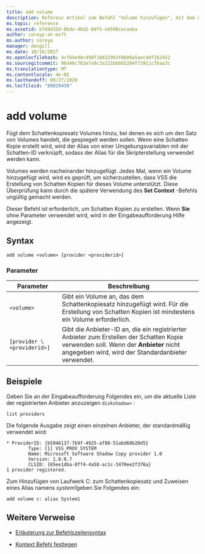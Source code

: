```yaml
---
title: add volume
description: Referenz Artikel zum Befehl "Volume hinzufügen", mit dem dem Schattenkopiesatz Volumes hinzugefügt werden
ms.topic: reference
ms.assetid: b7d4d35d-8bda-46d2-8df5-eb598cecaaba
author: coreyp-at-msft
ms.author: coreyp
manager: dongill
ms.date: 10/16/2017
ms.openlocfilehash: 4cf64e98c498f16032963f0b09a5aec4df162452
ms.sourcegitcommit: 96d46c702e7a9c3a321bbbb5284f73911c7baa3c
ms.translationtype: MT
ms.contentlocale: de-DE
ms.lasthandoff: 08/27/2020
ms.locfileid: "89029438"
---
```

# <a name="add-volume"></a>add volume

Fügt dem Schattenkopiesatz Volumes hinzu, bei denen es sich um den Satz von Volumes handelt, die gespiegelt werden sollen. Wenn eine Schatten Kopie erstellt wird, wird der Alias von einer Umgebungsvariablen mit der Schatten-ID verknüpft, sodass der Alias für die Skripterstellung verwendet werden kann.

Volumes werden nacheinander hinzugefügt. Jedes Mal, wenn ein Volume hinzugefügt wird, wird es geprüft, um sicherzustellen, dass VSS die Erstellung von Schatten Kopien für dieses Volume unterstützt. Diese Überprüfung kann durch die spätere Verwendung des **Set Context** -Befehls ungültig gemacht werden.

Dieser Befehl ist erforderlich, um Schatten Kopien zu erstellen. Wenn **Sie** ohne Parameter verwendet wird, wird in der Eingabeaufforderung Hilfe angezeigt.

## <a name="syntax"></a>Syntax

```
add volume <volume> [provider <providerid>]
```

### <a name="parameters"></a>Parameter

| Parameter | Beschreibung |
| --------- | ----------- |
| `<volume>` | Gibt ein Volume an, das dem Schattenkopiesatz hinzugefügt wird. Für die Erstellung von Schatten Kopien ist mindestens ein Volume erforderlich. |
| `[provider \<providerid>]` | Gibt die Anbieter-ID an, die ein registrierter Anbieter zum Erstellen der Schatten Kopie verwenden soll. Wenn der **Anbieter** nicht angegeben wird, wird der Standardanbieter verwendet. |

## <a name="examples"></a>Beispiele

Geben Sie an der Eingabeaufforderung Folgendes ein, um die aktuelle Liste der registrierten Anbieter anzuzeigen `diskshadow>` :

```
list providers
```

Die folgende Ausgabe zeigt einen einzelnen Anbieter, der standardmäßig verwendet wird:

```
* ProviderID: {b5946137-7b9f-4925-af80-51abd60b20d5}
        Type: [1] VSS_PROV_SYSTEM
        Name: Microsoft Software Shadow Copy provider 1.0
        Version: 1.0.0.7
        CLSID: {65ee1dba-8ff4-4a58-ac1c-3470ee2f376a}
1 provider registered.
```

Zum Hinzufügen von Laufwerk C: zum Schattenkopiesatz und Zuweisen eines Alias namens *system1*geben Sie Folgendes ein:

```
add volume c: alias System1
```

## <a name="additional-references"></a>Weitere Verweise

- [Erläuterung zur Befehlszeilensyntax](command-line-syntax-key.md)

- [Kontext Befehl festlegen](set-context.md)
